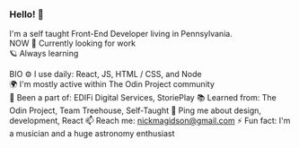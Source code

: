 ### Hello! 👋
I'm a self taught Front-End Developer living in Pennsylvania.<br />
NOW
:milky_way: Currently looking for work <br />
:ringed_planet: Always learning <br />

BIO 
⚙️ I use daily: React, JS, HTML / CSS, and Node <br />
🌍 I'm mostly active within The Odin Project community <br />
💅 Been a part of: EDIFi Digital Services, StoriePlay
:books: Learned from: The Odin Project, Team Treehouse, Self-Taught
💬 Ping me about design, development, React
📫 Reach me: nickmagidson@gmail.com
⚡️ Fun fact: I'm a musician and a huge astronomy enthusiast
